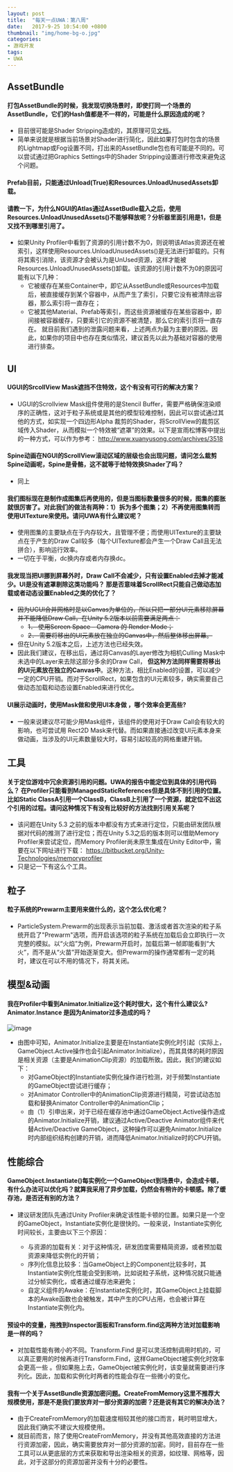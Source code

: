 ```yaml
---
layout: post
title:  "每天一点UWA：第八周"
date:   2017-9-25 10:54:00 +0800
thumbnail: "img/home-bg-o.jpg"
categories: 
- 游戏开发
tags:
- UWA
---
```


## AssetBundle
#### 打包AssetBundle的时候，我发现切换场景时，即使打同一个场景的AssetBundle，它们的Hash值都是不一样的，可能是什么原因造成的呢？

- 目前很可能是Shader Stripping造成的，其原理可见[文档](https://docs.unity3d.com/Manual/class-GraphicsSettings.html)。
- 简单来说就是根据当前场景对Shader进行简化，因此如果打包时包含的场景的Lightmap或Fog设置不同，打出来的AssetBundle包也有可能是不同的。可以尝试通过把Graphics Settings中的Shader Stripping设置进行修改来避免这个问题。

#### Prefab目前，只能通过Unload(True)和Resources.UnloadUnusedAssets卸载。

<!--more-->

#### 请教一下，为什么NGUI的Atlas通过AssetBudle载入之后，使用Resources.UnloadUnusedAssets()不能够释放呢？分析器里面引用是1，但是又找不到哪里引用了。
- 如果Unity Profiler中看到了资源的引用计数不为0，则说明该Atlas资源还在被索引，这样使用Resources.UnloadUnusedAssets()是无法进行卸载的。只有将其索引消除，该资源才会被认为是UnUsed资源，这样才能被Resources.UnloadUnusedAssets()卸载。该资源的引用计数不为0的原因可能有以下几种：
    - 它被缓存在某些Container中，即它从AssetBundle或Resources中加载后，被直接缓存到某个容器中，从而产生了索引，只要它没有被清除出容器，那么索引将一直存在；
    - 它被其他Material、Prefab等索引，而这些资源被缓存在某些容器中，即间接被容器缓存，只要索引它的资源不被清楚，那么它的索引页将一直存在。
就目前我们遇到的泄露问题来看，上述两点为最为主要的原因。因此，如果你的项目中也存在类似情况，建议首先以此为基础对容器的使用进行排查。

## UI
#### UGUI的SrcollView Mask遮挡不住特效，这个有没有可行的解决方案？
- UGUI的Scrollview Mask组件使用的是Stencil Buffer，需要严格确保渲染顺序的正确性，这对于粒子系统或是其他的模型较难控制，因此可以尝试通过其他的方式，如实现一个四边形Alpha 裁剪的Shader，将ScrollView的裁剪区域传入Shader，从而模拟一个特效被“遮罩”的效果。以下是宣雨松博客中提出的一种方式，可以作为参考：
http://www.xuanyusong.com/archives/3518

#### Spine动画在NGUI的ScrollView滚动区域的层级也会出现问题，请问怎么裁剪Spine动画呢，Spine是骨骼，这不就等于给特效换Shader了吗？
- 同上

#### 我们图标现在是制作成图集后再使用的，但是当图标数量很多的时候，图集的膨胀就很厉害了。对此我们的做法有两种：1）拆为多个图集；2）不再使用图集转而使用UITexture来使用。请问UWA有什么建议呢？
- 使用图集的主要缺点在于内存较大，且管理不便；而使用UITexture的主要缺点在于产生的Draw Call较多（每个UITexture都会产生一个Draw Call且无法拼合），影响运行效率。
- 一切在于平衡，dc换内存或者内存换dc。

#### 我发现当把UI挪到屏幕外时，Draw Call不会减少，只有设置Enabled去掉才能减少。UI是没有遮罩剔除这类功能吗？ 那是否意味着ScrollRect只能自己做动态加载或者动态设置Enabled之类的优化了？
- ~~因为UGUI合并网格时是以Canvas为单位的，所以只把一部分UI元素移除屏幕并不能降低Draw Call，在Unity 5.2版本以前需要满足两点：~~
    - ~~1． 使用Screen Space – Camera 的 Render Mode；~~
    - ~~2． 需要将移出的UI元素放在独立的Canvas中，然后整体移出屏幕。~~
- 但在Unity 5.2版本之后，上述方法也已经失效。
- 因此我们建议，在移出后，通过将Canvas的Layer修改为相机Culling Mask中未选中的Layer来去除这部分多余的Draw Call， **但这种方法同样需要将移出的UI元素放在独立的Canvas中**。这种方法，相比Enabled的设置，可以减少一定的CPU开销。而对于ScrollRect，如果包含的UI元素较多，确实需要自己做动态加载和动态设置Enabled来进行优化。

#### UI展示动画时，使用Mask做和使用UI本身做 ，哪个效率会更高些?
- 一般来说建议尽可能少用Mask组件，该组件的使用对于Draw Call会有较大的影响，也可尝试用 Rect2D Mask来代替。而如果直接通过改变UI元素本身来做动画，当涉及的UI元素数量较大时，容易引起较高的网格重建开销。

## 工具
#### 关于定位游戏中冗余资源引用的问题。UWA的报告中能定位到具体的引用代码么？ 在Profiler只能看到ManagedStaticReferences但是具体不到引用的位置。比如Static ClassA引用一个ClassB，ClassB上引用了一个资源，就定位不出这个引用的过程。请问这种情况下有没有比较好的方法找到引用关系呢？
- 该问题在Unity 5.3 之前的版本中都没有方式来进行定位，只能由研发团队根据对代码的推测了进行定位；而在Unity 5.3之后的版本则可以借助Memory Profiler来尝试定位，而Memory Profiler尚未原生集成在Unity Editor中，需要在以下网址进行下载：
https://bitbucket.org/Unity-Technologies/memoryprofiler
- 只是记一下有这么个工具。

## 粒子
#### 粒子系统的Prewarm主要用来做什么的，这个怎么优化呢？
- ParticleSystem.Prewarm的出现表示当前加载、激活或者首次渲染的粒子系统开启了"Prewarm"选项，而开启该选项的粒子系统在加载后会立即执行一次完整的模拟。以“火焰”为例，Prewarm开启时，加载后第一帧即能看到“大火”，而不是从“火苗”开始逐渐变大。但Prewarm的操作通常都有一定的耗时，建议在可以不用的情况下，将其关闭。

## 模型&动画
#### 我在Profiler中看到Animator.Initialize这个耗时很大，这个有什么建议么?Animator.Instance 是因为Animator过多造成的吗？
![image](http://uwa-ducument-img.oss-cn-beijing.aliyuncs.com/Blog%2FTechSharing_40%2F1.jpg)
- 由图中可知，Animator.Initialize主要是在Instantiate实例化时引起（实际上，GameObject.Active操作也会引起Animator.Initialize），而其具体的耗时原因是相关资源（主要是AnimationClip资源）的加载所致。因此，我们的建议如下：
    - 对GameObject的Instantiate实例化操作进行检测，对于频繁Instantiate的GameObject尝试进行缓存；
    - 对Animator Controller中的AnimationClip资源进行精简，可尝试动态加载和替换Animator Controller中的AnimationClip；
    - 由（1）引申出来，对于已经在缓存池中通过GameObject.Active操作造成的Animator.Initialize开销，建议通过Active/Deactive Animator组件来代替Active/Deactive GameObject，这种操作可以避免Animator.Initialize时内部组织结构创建的开销，进而降低Animator.Initialize时的CPU开销。

## 性能综合
#### GameObject.Instantiate()每实例化一个GameObject到场景中，会造成卡顿，有什么办法可以优化吗？就算我采用了异步加载，仍然会有稍许的卡顿感。除了缓存池，是否还有别的方法？

- 建议研发团队先通过Unity Profiler来确定该性能卡顿的位置。如果只是一个空的GameObject，Instantiate实例化是很快的。一般来说，Instantiate实例化时间较长，主要由以下三个原因：

    - 与资源的加载有关：对于这种情况，研发团度需要精简资源，或者预加载资源来降低实例化的开销；
    - 序列化信息比较多：当GameObject上的Component比较多时，其Instantiate实例化性能会受到影响，比如说粒子系统，这种情况就只能通过分帧实例化，或者通过缓存池来避免；
    - 自定义组件的Awake：在Instantiate实例化时，其GameObject上挂载脚本的Awake函数也会被触发，其中产生的CPU占用，也会被计算在Instantiate实例化内。

#### 预设中的变量，拖拽到Inspector面板和Transform.find这两种方法对加载影响是一样的吗？

- 对加载性能有微小的不同。Transform.Find 是可以灵活控制调用时机的，可以真正要用的时候再进行Transform.Find，这样GameObject被实例化时效率会更高一些 。但如果拖上去，GameObject被实例化时，该变量就需要进行序列化。因此，加载和实例化时两者的性能会存在一些微小的变化。

#### 我有一个关于AssetBundle资源加密问题。CreateFromMemory这里不推荐大规模使用，那是不是我们要放弃对一部分资源的加密？还是说有其它的解决办法？
- 由于CreateFromMemory的加载速度相较其他的接口而言，耗时明显增大，因此我们确实不建议大规模使用。
- 就目前而言，除了使用CreateFromMemory，并没有其他高效直接的方法进行资源加密，因此，确实需要放弃对一部分资源的加密。同时，目前存在一些工具可以从更底层的方式来获取和导出渲染相关的资源，如纹理、网格等，因此，对于这部分的资源加密并没有十分的必要性。
